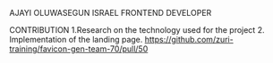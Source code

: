 AJAYI OLUWASEGUN ISRAEL
FRONTEND DEVELOPER


CONTRIBUTION
1.Research on the technology used for the project
2. Implementation of the landing page.
https://github.com/zuri-training/favicon-gen-team-70/pull/50
